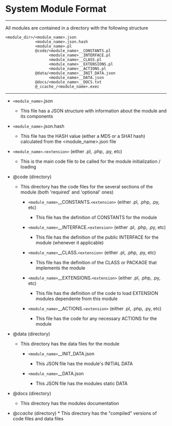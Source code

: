 # System Module Format
---
All modules are contained in a directory with the following structure

    <module_dir>/<module_name>.json
                 <module_name>.json.hash
                 <module_name>.pl
                 @code/<module_name>__CONSTANTS.pl
                       <module_name>__INTERFACE.pl
                       <module_name>__CLASS.pl
                       <module_name>__EXTENSIONS.pl
                       <module_name>__ACTIONS.pl
                 @data/<module_name>__INIT_DATA.json
                       <module_name>__DATA.json
                 @docs/<module_name>__DOCS.txt
                 @_ccache_/<module_name>.exec

---
* `<module_name>`.json
    * This file has a JSON structure with information about the module and its components

* `<module_name>`.json.hash
    * This file has the HASH value (either a MD5 or a SHA1 hash) calculated from the <module_name>.json file

* `<module_name>`.`<extension>` (either .pl, .php, .py, etc)
    * This is the main code file to be called for the module initialization / loading

* @code  (directory)
    * This directory has the code files for the several sections of the module (both 'required' and 'optional' ones)

        * `<module_name>`__CONSTANTS.`<extension>`  (either .pl, .php, .py, etc)
            * This file has the definition of CONSTANTS for the module

        * `<module_name>`__INTERFACE.`<extension>`  (either .pl, .php, .py, etc)
            * This file has the definition of the public INTERFACE for the module (whenever it applicable)

        * `<module_name>`__CLASS.`<extension>`  (either .pl, .php, .py, etc)
            * This file has the definition of the CLASS or PACKAGE that implements the module

        * `<module_name>`__EXTENSIONS.`<extension>`  (either .pl, .php, .py, etc)
            * This file has the definition of the code to load EXTENSION modules dependente from this module

        * `<module_name>`__ACTIONS.`<extension>`  (either .pl, .php, .py, etc)
            * This file has the code for any necessary ACTIONS for the module

* @data  (directory)
    * This directory has the data files for the module

        * `<module_name>`__INIT_DATA.json
            *  This JSON file has the module's INITIAL DATA

        * `<module_name>`__DATA.json
            * This JSON file has the modules static DATA

* @docs  (directory)
     * This directory has the modules documentation

* @_ccache_  (directory)
      * This directory has the "compiled" versions of code files and data files
